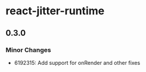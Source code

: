 # react-jitter-runtime

## 0.3.0

### Minor Changes

- 6192315: Add support for onRender and other fixes
